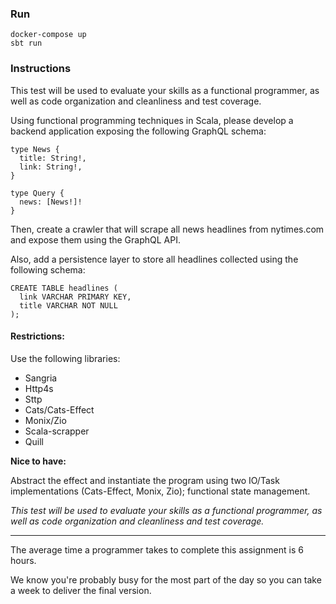 ### Run

```
docker-compose up
sbt run
```

### Instructions

This test will be used to evaluate your skills as a functional programmer, as well as code organization and cleanliness and test coverage.

Using functional programming techniques in Scala, please develop a backend application exposing the following GraphQL schema:

```
type News {
  title: String!,
  link: String!,
}

type Query {
  news: [News!]!
}
```

Then, create a crawler that will scrape all news headlines from nytimes.com and expose them using the GraphQL API.

Also, add a persistence layer to store all headlines collected using the following schema:

```
CREATE TABLE headlines (
  link VARCHAR PRIMARY KEY,
  title VARCHAR NOT NULL
);
```

#### Restrictions:

Use the following libraries:

- Sangria
- Http4s
- Sttp
- Cats/Cats-Effect
- Monix/Zio
- Scala-scrapper
- Quill

**Nice to have:**

Abstract the effect and instantiate the program using two IO/Task implementations (Cats-Effect, Monix, Zio);
functional state management.

_This test will be used to evaluate your skills as a functional programmer, as well as code organization and cleanliness and test coverage._

___

The average time a programmer takes to complete this assignment is 6 hours.

We know you're probably busy for the most part of the day so you can take a week to deliver the final version.
